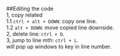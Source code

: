 ##Editing the code  
1, copy related  
1.1 `ctrl + alt + DOWN`: copy one line.   
1.2 `alt + DOWN`: move copied line downside.  
2, delete line: `ctrl + D`.   
3, jump to line mth: `ctrl + L`.  
   will pop up windows to key in line number. 
